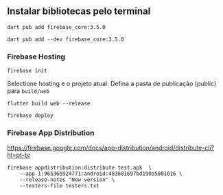 ## Instalar bibliotecas pelo terminal

`dart pub add firebase_core:3.5.0`

`dart pub add --dev firebase_core:3.5.0`


### Firebase Hosting

`firebase init`

Selectione hosting e o projeto atual.
Defina a pasta de publicação (public) para `build/web`

`flutter build web --release`

`firebase deploy`

### Firebase App Distribution

https://firebase.google.com/docs/app-distribution/android/distribute-cli?hl=pt-br


```
firebase appdistribution:distribute test.apk  \
    --app 1:965365924771:android:483601697bd190a5801016 \
    --release-notes "New version" \
    --testers-file testers.txt
```